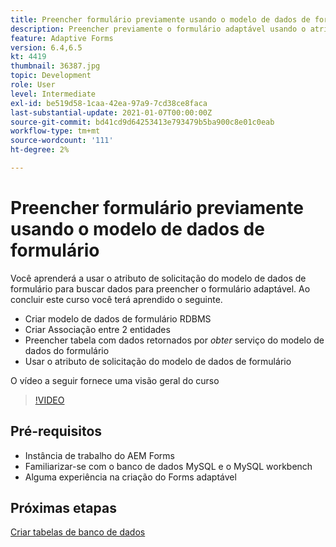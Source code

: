 ```yaml
---
title: Preencher formulário previamente usando o modelo de dados de formulário
description: Preencher previamente o formulário adaptável usando o atributo de solicitação do modelo de dados de formulário
feature: Adaptive Forms
version: 6.4,6.5
kt: 4419
thumbnail: 36387.jpg
topic: Development
role: User
level: Intermediate
exl-id: be519d58-1caa-42ea-97a9-7cd38ce8faca
last-substantial-update: 2021-01-07T00:00:00Z
source-git-commit: bd41cd9d64253413e793479b5ba900c8e01c0eab
workflow-type: tm+mt
source-wordcount: '111'
ht-degree: 2%

---
```


# Preencher formulário previamente usando o modelo de dados de formulário

Você aprenderá a usar o atributo de solicitação do modelo de dados de formulário para buscar dados para preencher o formulário adaptável.
Ao concluir este curso você terá aprendido o seguinte.

* Criar modelo de dados de formulário RDBMS
* Criar Associação entre 2 entidades
* Preencher tabela com dados retornados por _obter_ serviço do modelo de dados do formulário
* Usar o atributo de solicitação do modelo de dados de formulário

O vídeo a seguir fornece uma visão geral do curso
>[!VIDEO](https://video.tv.adobe.com/v/36387?quality=12&learn=on)

## Pré-requisitos

* Instância de trabalho do AEM Forms
* Familiarizar-se com o banco de dados MySQL e o MySQL workbench
* Alguma experiência na criação do Forms adaptável

## Próximas etapas

[Criar tabelas de banco de dados](./create-database-tables.md)
